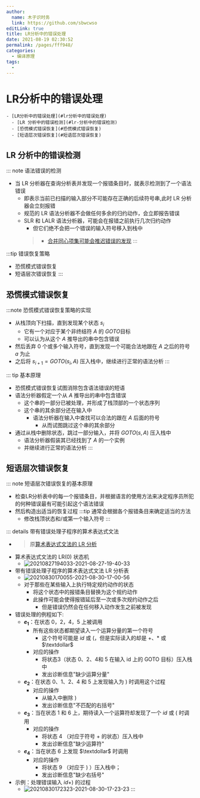 ```yaml
---
author: 
  name: 木子识时务
  link: https://github.com/sbwcwso
editLink: true
title: LR分析中的错误处理
date: 2021-08-19 02:30:52
permalink: /pages/fff948/
categories: 
  - 编译原理
tags: 
  - 
---
```


# LR分析中的错误处理


```markmap
- [LR分析中的错误处理](#lr分析中的错误处理)
  - [LR 分析中的错误检测](#lr-分析中的错误检测)
  - [恐慌模式错误恢复](#恐慌模式错误恢复)
  - [短语层次错误恢复](#短语层次错误恢复)
```

## LR 分析中的错误检测

::: note 语法错误的检测
* 当 LR 分析器在查询分析表并发现一个报错条目时，就表示检测到了一个语法错误
  * 即表示当前已扫描的输入部分不可能存在正确的后续符号串,此时 LR 分析器会立刻报错
  * 规范的 LR 语法分析器不会做任何多余的归约动作，会立即报告错误
  * SLR 和 LALR 语法分析器，可能会在报错之前执行几次归约动作
    * 但它们绝不会把一个错误的输入符号移入到栈中
    > * [合并同心项集可能会推迟错误的发现](/pages/f0c5a5/#合并同心项集可能会推迟错误的发现)
:::

:::tip 错误恢复策略
* 恐慌模式错误恢复
* 短语层次错误恢复
:::

## 恐慌模式错误恢复

:::note 恐慌模式错误恢复策略的实现
* 从栈顶向下扫描，直到发现某个状态 $s_i$
  * 它有一个对应于某个非终结符 $A$ 的 $GOTO$目标
  * 可以认为从这个 $A$ 推导出的串中包含错误
* 然后丢弃 $0$ 个或多个输入符号，直到发现一个可能合法地跟在 $A$ 之后的符号 $a$ 为止
* 之后将 $s_{i+1} = GOTO(s_i , A)$ 压入栈中，继续进行正常的语法分析
:::

::: tip 基本原理
* 恐慌模式错误恢复试图消除包含语法错误的短语
* 语法分析器假定一个从 $A$ 推导出的串中包含错误
  * 这个串的一部分已被处理，并形成了栈顶部的一个状态序列
  * 这个串的其余部分还在输入中
    * 语法分析器在输入中查找可以合法的跟在 $A$ 后面的符号
      * 从而试图跳过这个串的其余部分
* 通过从栈中删除状态，跳过一部分输入，并将 $GOTO(s, A)$ 压入栈中
  * 语法分析器假装其已经找到了 $A$ 的一个实例
  * 并继续进行正常的语法分析
:::

## 短语层次错误恢复

::: note 短语层次错误恢复的基本原理
* 检查LR分析表中的每一个报错条目，并根据语言的使用方法来决定程序员所犯的何种错误最有可能引起这个语法错误
* 然后构造出适当的恢复过程
  :::tip 通常会根据各个报错条目来确定适当的方法
  * 修改栈顶状态和/或第一个输入符号
:::

::: details 带有错误处理子程序的算术表达式文法
* > 原[算术表达式文法的 LR 分析](/pages/25b463/#二义性算术表达式文法的-lr-分析)
* 算术表达式文法的 LR(0) 状态机
  * ![20210827194033-2021-08-27-19-40-33](https://cdn.jsdelivr.net/gh/sbwcwso/PicBed@master/20210827194033-2021-08-27-19-40-33.png)
* 带有错误处理子程序的算术表达式文法 LR 分析表
  * ![20210830170055-2021-08-30-17-00-56](https://cdn.jsdelivr.net/gh/sbwcwso/PicBed@master/20210830170055-2021-08-30-17-00-56.png)
  * 对于那些在某些输入上执行特定规约动作的状态
    * 将这个状态中的报错条目替换为这个规约动作
    * 此操作可能会使得报错延后至一次或多次规约动作之后
      * 但是错误仍然会在任何移入动作发生之前被发现
* 错误处理的例程如下:
  * **$e_1$**：在状态 0，2，4，5 上被调用
    * 所有这些状态都期望读入一个运算分量的第一个符号
      * 这个符号可能是 $id$ 或 $($，但是实际读入的却是 $+$、$*$ 或 $\textdollar$
    * 对应的操作
      * 将状态3（状态 0、2、4和 5 在输入 id 上的 GOTO 目标）压入栈中
      * 发出诊断信息"缺少运算分量"
  * **$e_2$**：在状态 0、1、2、4 和 5 上发现输入为 $)$ 时调用这个过程
    * 对应的操作
      * 从输入中删除 $)$
      * 发出诊断信息"不匹配的右括号"
  * **$e_3$**：当在状态 1 和 6 上，期待读入一个运算符却发现了一个 $id$ 或 $($ 时调用
    * 对应的操作
      * 将状态 4 （对应于符号 $+$ 的状态）压入栈中
      * 发出诊断信息"缺少运算符"
  * **$e_4$**：当在状态 6 上发现 $\textdollar$ 时调用
    * 对应的操作
      * 将状态 9 （对应于 $)$ ）压入栈中；
      * 发出诊断信息"缺少右括号"
* 示例：处理错误输入 $id + )$ 的过程
  * ![20210830172323-2021-08-30-17-23-23](https://cdn.jsdelivr.net/gh/sbwcwso/PicBed@master/20210830172323-2021-08-30-17-23-23.png)
:::

